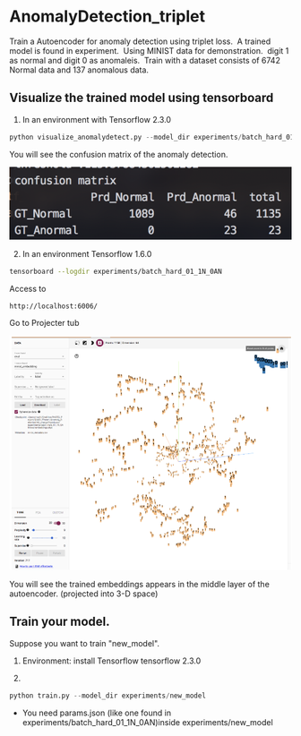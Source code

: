 # AnomalyDetection_triplet


Train a Autoencoder for anomaly detection using triplet loss.&nbsp;
A trained model is found in experiment.&nbsp;
Using MINIST data for demonstration.&nbsp;
digit 1 as normal and digit 0 as anomaleis.&nbsp;
Train with a dataset consists of 6742 Normal data and 137 anomalous data.&nbsp;


## Visualize the trained model using tensorboard

1. In an environment with Tensorflow 2.3.0 

```python
python visualize_anomalydetect.py --model_dir experiments/batch_hard_01_1N_0AN

```

You will see the confusion matrix of the anomaly detection. 

![Alt text](images/confusionMatrix.png?raw=true)

2. In an environment Tensorflow 1.6.0 
```bash
tensorboard --logdir experiments/batch_hard_01_1N_0AN
```

Access to 
```
http://localhost:6006/
```
Go to Projecter tub

![Alt text](images/emb.png?raw=true)

You will see the trained embeddings appears in the middle layer of the autoencoder. (projected into 3-D space)




## Train your model.

Suppose you want to train "new_model".

1. Environment: install Tensorflow tensorflow 2.3.0  

2.
```python
python train.py --model_dir experiments/new_model
```
* You need params.json (like one found in experiments/batch_hard_01_1N_0AN)inside experiments/new_model



